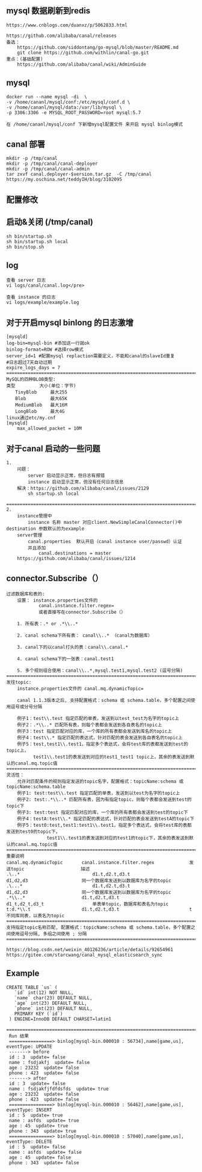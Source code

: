 ## mysql 数据刷新到redis 
    
    https://www.cnblogs.com/duanxz/p/5062833.html
    
    https://github.com/alibaba/canal/releases
    备选：
        https://github.com/siddontang/go-mysql/blob/master/README.md
        git clone https://github.com/withlin/canal-go.git
    重点：(基础配置)
        https://github.com/alibaba/canal/wiki/AdminGuide
## mysql
    docker run --name mysql -di  \
    -v /home/cananl/mysql/conf:/etc/mysql/conf.d \
    -v /home/cananl/mysql/data:/var/lib/mysql \
    -p 3306:3306 -e MYSQL_ROOT_PASSWORD=root mysql:5.7
    
    在 /home/cananl/mysql/conf 下新增mysql配置文件 来开启 mysql binlog模式
   
## canal 部署
    mkdir -p /tmp/canal
    mkdir -p /tmp/canal/canal-deployer
    mkdir -p /tmp/canal/canal-admin
    tar zxvf canal.deployer-$version.tar.gz  -C /tmp/canal
    https://my.oschina.net/teddyIH/blog/3102095
    
## 配置修改

## 启动&关闭 (/tmp/canal)
    sh bin/startup.sh
    sh bin/startup.sh local
    sh bin/stop.sh
## log
    查看 server 日志
    vi logs/canal/canal.log</pre>
    
    查看 instance 的日志
    vi logs/example/example.log
    
    
## 对于开启mysql binlong 的日志激增
    [mysqld]  
    log-bin=mysql-bin #添加这一行就ok  
    binlog-format=ROW #选择row模式  
    server_id=1 #配置mysql replaction需要定义，不能和canal的slaveId重复
    #日志超过7天自动过期
    expire_logs_days = 7
    ====================================================================================================================
    MySQL的四种BLOB类型:
    类型         大小(单位：字节)
    　　TinyBlob     最大255
    　　Blob         最大65K
    　　MediumBlob   最大16M
    　　LongBlob     最大4G
    linux通过etc/my.cnf
    [mysqld]
        max_allowed_packet = 10M 
## 对于canal 启动的一些问题
    1.
        问题：
            server 启动显示正常，但日志有报错
            instance 启动显示正常，但没有任何日志信息 
        解决：https://github.com/alibaba/canal/issues/2129
            sh startup.sh local
        =================================================================================================================
    2.
        instance管理中
            instance 名称 master 对应client.NewSimpleCanalConnector()中destination 参数默认的为example
        server管理
            canal.properties  默认开启（canal instance user/passwd）认证
            并且添加
                canal.destinations = master
        https://github.com/alibaba/canal/issues/1214
## connector.Subscribe（）
    过滤数据库和表的:
        设置： instance.properties文件的 
                canal.instance.filter.regex=
                或者直接写在connector.Subscribe（）
        
        1. 所有表：.* or .*\\..*
        
        2. canal schema下所有表： canal\\..* （canal为数据库）
        
        3. canal下的以canal打头的表：canal\\.canal.*
        
        4. canal schema下的一张表：canal.test1
        
        5. 多个规则组合使用：canal\\..*,mysql.test1,mysql.test2 (逗号分隔)
    =================================================================================================================
    发往topic:
        instance.properties文件的 canal.mq.dynamicTopic=
        
        canal 1.1.3版本之后, 支持配置格式：schema 或 schema.table，多个配置之间使用逗号或分号分隔
        
        例子1：test\\.test 指定匹配的单表，发送到以test_test为名字的topic上
        例子2：.*\\..* 匹配所有表，则每个表都会发送到各自表名的topic上
        例子3：test 指定匹配对应的库，一个库的所有表都会发送到库名的topic上
        例子4：test\\.* 指定匹配的表达式，针对匹配的表会发送到各自表名的topic上
        例子5：test,test1\\.test1，指定多个表达式，会将test库的表都发送到test的topic上，
              test1\\.test1的表发送到对应的test1_test1 topic上，其余的表发送到默认的canal.mq.topic值
    =================================================================================================================
    灵活性：
        允许对匹配条件的规则指定发送的topic名字，配置格式：topicName:schema 或 topicName:schema.table
        例子1: test:test\\.test 指定匹配的单表，发送到以test为名字的topic上
        例子2: test:.*\\..* 匹配所有表，因为有指定topic，则每个表都会发送到test的topic下
        例子3: test:test 指定匹配对应的库，一个库的所有表都会发送到test的topic下
        例子4：testA:test\\.* 指定匹配的表达式，针对匹配的表会发送到testA的topic下
        例子5：test0:test,test1:test1\\.test1，指定多个表达式，会将test库的表都发送到test0的topic下，
                   test1\\.test1的表发送到对应的test1的topic下，其余的表发送到默认的canal.mq.topic值
    =================================================================================================================
    重要说明
    canal.mq.dynamicTopic	    canal.instance.filter.regex	            发送topic	                    描述
    .\..*	                        d1.t,d2.t,d3.t	                        d1,d2,d3	                同一个数据库发送到以数据库为名字的topic
    .\...*	                        d1.t,d2.t,d3.t	                        d1,d2,d3	                同一个数据库发送到以数据库为名字的topic
    .*\\..*                 	d1.t,d2.t,d3.t	                        d1_t,d2_t,d3_t	                单表单topic，数据库和表名为topic
    t:d.*\\.t	                d1.t,d2.t,d3.t	                        t	                        不同库同表，以表名为topic
    =================================================================================================================
    支持指定topic名称匹配, 配置格式：topicName:schema 或 schema.table，多个配置之间使用逗号分隔, 多组之间使用 ; 分隔
    =================================================================================================================
    
    https://blog.csdn.net/weixin_40126236/article/details/92654961
    https://gitee.com/starcwang/canal_mysql_elasticsearch_sync
## Example
    CREATE TABLE `us` (
       `id` int(12) NOT NULL,
       `name` char(23) DEFAULT NULL,
       `age` int(23) DEFAULT NULL,
       `phone` int(23) DEFAULT NULL,
       PRIMARY KEY (`id`)
     ) ENGINE=InnoDB DEFAULT CHARSET=latin1
     =================================================================================================================
     Run 结果
     ================> binlog[mysql-bin.000010 : 56734],name[game,us], eventType: UPDATE
     -------> before
     id : 3  update= false
     name : fsdjakfj  update= false
     age : 23232  update= false
     phone : 423  update= false
     -------> after
     id : 3  update= false
     name : fsdjakfjfdfdsfds  update= true
     age : 23232  update= false
     phone : 423  update= false
     ================> binlog[mysql-bin.000010 : 56462],name[game,us], eventType: INSERT
     id : 5  update= true
     name : asfds  update= true
     age : 45  update= true
     phone : 343  update= true
     ================> binlog[mysql-bin.000010 : 57040],name[game,us], eventType: DELETE
     id : 5  update= false
     name : asfds  update= false
     age : 45  update= false
     phone : 343  update= false